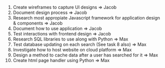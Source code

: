 1. Create wireframes to capture UI designs => Jacob
2. Document design process => Jacob
3. Research most appropiate Javascript framework for application design & components => Jacob
4. Document how to use application => Jacob
5. Test interactions with frontend design => Jacob
6. Research SQL libraries to use along with Python => Max
7. Test database updating on each search (See task 8 also) => Max
8. Investigate how to host website on cloud platform => Max
9. Design a method to cache data after a user has searched for it => Max
10. Create html page handler using Python => Max

